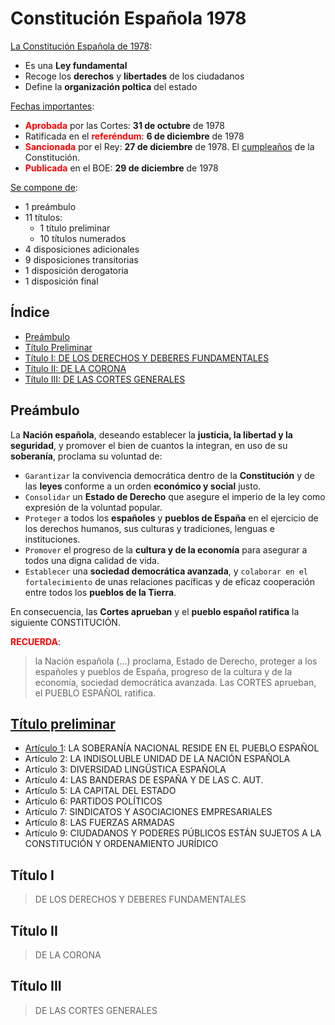 # Constitución Española 1978

<span style="text-decoration: underline">La Constitución Española de 1978</span>:
-  Es una **Ley fundamental**
- Recoge los **derechos** y **libertades** de los ciudadanos
- Define la **organización poltica** del estado

<span style="text-decoration: underline">Fechas importantes</span>:
- **<span style="color: red">Aprobada</span>** por las Cortes: **31 de octubre** de 1978
- Ratificada en el **<span style="color: red">referéndum</span>**: **6 de diciembre** de 1978
- **<span style="color: red">Sancionada</span>** por el Rey: **27 de diciembre** de 1978. El <span style="text-decoration: underline">cumpleaños</span> de la Constitución.
- **<span style="color: red">Publicada</span>** en el BOE: **29 de diciembre** de 1978

<span style="text-decoration: underline">Se compone de</span>:
* 1 preámbulo
* 11 títulos:
  * 1 título preliminar
  * 10 títulos numerados
* 4 disposiciones adicionales
* 9 disposiciones transitorias
* 1 disposición derogatoria
* 1 disposición final

## Índice

* [Preámbulo](#preámbulo)
* [Título Preliminar](#título-preliminar)
* [Título I: DE LOS DERECHOS Y DEBERES FUNDAMENTALES](#título-i)
* [Título II: DE LA CORONA](#título-ii)
* [Título III: DE LAS CORTES GENERALES](#título-iii)

## Preámbulo

La **Nación española**, deseando establecer la **justicia, la libertad y la seguridad**, y promover el bien de cuantos la integran, en uso de su **soberanía**, proclama su voluntad de:

* `Garantizar` la convivencia democrática dentro de la **Constitución** y de las **leyes** conforme a un orden **económico y social** justo.
* `Consolidar` un **Estado de Derecho** que asegure el imperio de la ley como expresión de la voluntad popular.
* `Proteger` a todos los **españoles** y **pueblos de España** en el ejercicio de los derechos humanos, sus culturas y tradiciones, lenguas e instituciones.
* `Promover` el progreso de la **cultura y de la economía** para asegurar a todos una digna calidad de vida.
* `Establecer` una **sociedad democrática avanzada**, y `colaborar en el fortalecimiento` de unas relaciones pacíficas y de eficaz cooperación entre todos los **pueblos de la Tierra**.

En consecuencia, las **Cortes aprueban** y el **pueblo español ratifica** la siguiente CONSTITUCIÓN.

**<span style="color: red">RECUERDA</span>**: 
> la Nación española (...) proclama, Estado de Derecho, proteger a los españoles y pueblos de España, progreso de la cultura y de la economía, sociedad democrática avanzada. Las CORTES aprueban, el PUEBLO ESPAÑOL ratifica.

## [Título preliminar](título-preliminar.md)

* [Artículo 1](título-preliminar.md#artículo-1): LA SOBERANÍA NACIONAL RESIDE EN EL PUEBLO ESPAÑOL
* Artículo 2: LA INDISOLUBLE UNIDAD DE LA NACIÓN ESPAÑOLA
* Artículo 3: DIVERSIDAD LINGÜSTICA ESPAÑOLA
* Artículo 4: LAS BANDERAS DE ESPAÑA Y DE LAS C. AUT.
* Artículo 5: LA CAPITAL DEL ESTADO
* Artículo 6: PARTIDOS POLÍTICOS
* Artículo 7: SINDICATOS Y ASOCIACIONES EMPRESARIALES
* Artículo 8: LAS FUERZAS ARMADAS
* Artículo 9: CIUDADANOS Y PODERES PÚBLICOS ESTÁN SUJETOS A LA CONSTITUCIÓN Y ORDENAMIENTO JURÍDICO

## Título I
> DE LOS DERECHOS Y DEBERES FUNDAMENTALES

## Título II
> DE LA CORONA

## Título III
> DE LAS CORTES GENERALES
